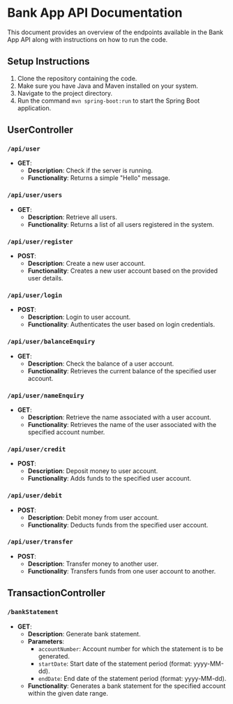 # Bank App API Documentation

This document provides an overview of the endpoints available in the Bank App API along with instructions on how to run the code.

## Setup Instructions

1. Clone the repository containing the code.
2. Make sure you have Java and Maven installed on your system.
3. Navigate to the project directory.
4. Run the command `mvn spring-boot:run` to start the Spring Boot application.

## UserController

### `/api/user`

- **GET**:
    - **Description**: Check if the server is running.
    - **Functionality**: Returns a simple "Hello" message.

### `/api/user/users`

- **GET**:
    - **Description**: Retrieve all users.
    - **Functionality**: Returns a list of all users registered in the system.

### `/api/user/register`

- **POST**:
    - **Description**: Create a new user account.
    - **Functionality**: Creates a new user account based on the provided user details.

### `/api/user/login`

- **POST**:
    - **Description**: Login to user account.
    - **Functionality**: Authenticates the user based on login credentials.

### `/api/user/balanceEnquiry`

- **GET**:
    - **Description**: Check the balance of a user account.
    - **Functionality**: Retrieves the current balance of the specified user account.

### `/api/user/nameEnquiry`

- **GET**:
    - **Description**: Retrieve the name associated with a user account.
    - **Functionality**: Retrieves the name of the user associated with the specified account number.

### `/api/user/credit`

- **POST**:
    - **Description**: Deposit money to user account.
    - **Functionality**: Adds funds to the specified user account.

### `/api/user/debit`

- **POST**:
    - **Description**: Debit money from user account.
    - **Functionality**: Deducts funds from the specified user account.

### `/api/user/transfer`

- **POST**:
    - **Description**: Transfer money to another user.
    - **Functionality**: Transfers funds from one user account to another.

## TransactionController

### `/bankStatement`

- **GET**:
    - **Description**: Generate bank statement.
    - **Parameters**:
        - `accountNumber`: Account number for which the statement is to be generated.
        - `startDate`: Start date of the statement period (format: yyyy-MM-dd).
        - `endDate`: End date of the statement period (format: yyyy-MM-dd).
    - **Functionality**: Generates a bank statement for the specified account within the given date range.

